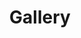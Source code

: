 ---
title: Gallery
description: View recent projects from Abaco Aggregate & Cement Ltd.
gallery:
- image: /uploads/abaco-aggregate-products.jpg
  alt: something
  caption: This is a caption.
- image: /uploads/concrete-mixer-operator.jpg
  alt: something
- image: /uploads/concrete-mixer-operator.jpg
  alt: YouTube
  caption: YouTube video
  youtube: hszFNFHSNSA

---
